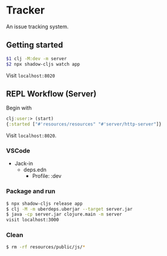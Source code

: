 # Tracker

An issue tracking system.

## Getting started

```bash
$1 clj -M:dev -m server
$2 npx shadow-cljs watch app
```

Visit `localhost:8020`

## REPL Workflow (Server)

Begin with

```clojure
clj:user:> (start)
{:started ["#'resources/resources" "#'server/http-server"]}
```

Visit `localhost:8020`.

### VSCode

- Jack-in
    - deps.edn
        - Profile: :dev

### Package and run

```bash
$ npx shadow-cljs release app
$ clj -M -m uberdeps.uberjar --target server.jar
$ java -cp server.jar clojure.main -m server
visit localhost:3000
```

### Clean

```bash
$ rm -rf resources/public/js/*
```
